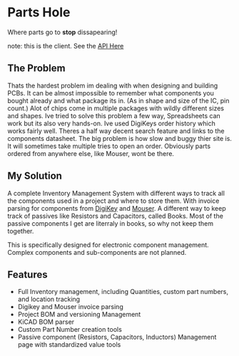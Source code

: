 # Parts Hole

Where parts go to **stop** dissapearing!

note: this is the client. See the [API Here](https://github.com/Daxxn/PartsHoleAPI)

## The Problem

Thats the hardest problem im dealing with when designing and building PCBs. It can be almost impossible to remember what components you bought already and what package its in. (As in shape and size of the IC, pin count.) Alot of chips come in multiple packages with wildly different sizes and shapes. Ive tried to solve this problem a few way, Spreadsheets can work but its also very hands-on. Ive used DigiKeys order history which works fairly well. Theres a half way decent search feature and links to the components datasheet. The big problem is how slow and buggy thier site is. It will sometimes take multiple tries to open an order. Obviously parts ordered from anywhere else, like Mouser, wont be there.

## My Solution

A complete Inventory Management System with different ways to track all the components used in a project and where to store them. With invoice parsing for components from [DigiKey](https://www.digikey.com/MyDigiKey) and [Mouser](https://www.mouser.com/MyMouser/AccountSummary.aspx). A different way to keep track of passives like Resistors and Capacitors, called Books. Most of the passive components I get are literraly in books, so why not keep them together.

This is specifically designed for electronic component management. Complex components and sub-components are not planned.

## Features

- Full Inventory management, including Quantities, custom part numbers, and location tracking
- Digikey and Mouser invoice parsing
- Project BOM and versioning Management
- KiCAD BOM parser
- Custom Part Number creation tools
- Passive component (Resistors, Capacitors, Inductors) Management page with standardized value tools
